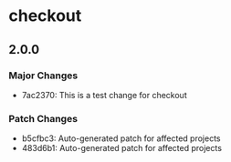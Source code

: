 # checkout

## 2.0.0

### Major Changes

- 7ac2370: This is a test change for checkout

### Patch Changes

- b5cfbc3: Auto-generated patch for affected projects
- 483d6b1: Auto-generated patch for affected projects
